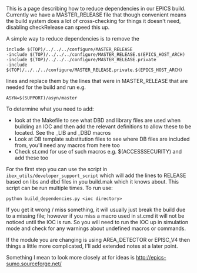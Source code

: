 This is a page describing how to reduce dependencies in our EPICS build. Currently we have a MASTER_RELEASE file that though convenient means the build system does a lot of cross-checking for things it doesn't need, disabling checkRelease can speed this up.  

A simple way to reduce dependencies is to remove the 
```
include $(TOP)/../../../configure/MASTER_RELEASE
-include $(TOP)/../../../configure/MASTER_RELEASE.$(EPICS_HOST_ARCH)
-include $(TOP)/../../../configure/MASTER_RELEASE.private
-include $(TOP)/../../../configure/MASTER_RELEASE.private.$(EPICS_HOST_ARCH)
```
lines and replace them by the lines that were in MASTER_RELEASE that are needed for the build and run e.g.
```
ASYN=$(SUPPORT)/asyn/master
```
To determine what you need to add: 
* look at the Makefile to see what DBD and library files are used when building an IOC and then add the relevant definitions to allow these to be located. See the _LIB and _DBD macros 
* Look at DB template substitution files to see where DB files are included from, you'll need any macros from here too
* Check st.cmd for use of such macros e.g. $(ACCESSSECURITY) and add these too

For the first step you can use the script in `ibex_utils/developer_support_script` which will add the lines to RELEASE based on libs and dbd files in you build.mak which it knows about. This script can be run multiple times. To run use:

    python build_dependencies.py <ioc directory>

If you get it wrong / miss something, it will usually just break the build due to a missing file; however if you miss a macro used in st.cmd it will not be noticed until the IOC is run. So you will need to run the IOC up in simulation mode and check for any warnings about undefined macros or commands. 

If the module you are changing is using AREA_DETECTOR or EPISC_V4 then things a little more complicated, I'll add extended notes at a later point.
  
Something I mean to look more closely at for ideas is http://epics-sumo.sourceforge.net/

